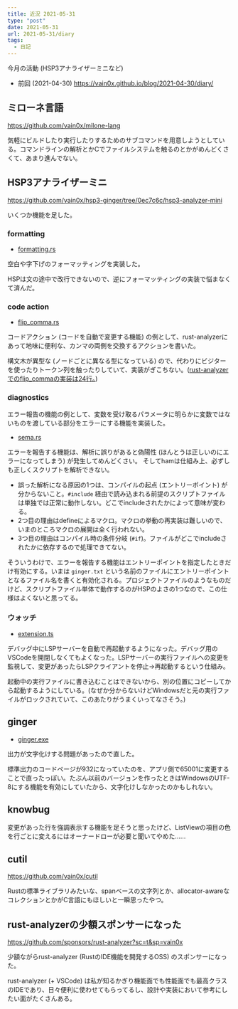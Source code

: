 ```yaml
---
title: 近況 2021-05-31
type: "post"
date: 2021-05-31
url: 2021-05-31/diary
tags:
  - 日記
---
```


今月の活動 (HSP3アナライザーミニなど)

<!--more-->

- 前回 (2021-04-30) <https://vain0x.github.io/blog/2021-04-30/diary/>

## ミローネ言語

<https://github.com/vain0x/milone-lang>

気軽にビルドしたり実行したりするためのサブコマンドを用意しようとしている。コマンドラインの解析とかCでファイルシステムを触るのとかがめんどくさくて、あまり進んでない。

## HSP3アナライザーミニ

<https://github.com/vain0x/hsp3-ginger/tree/0ec7c6c/hsp3-analyzer-mini>

いくつか機能を足した。

### formatting

- [formatting.rs](https://github.com/vain0x/hsp3-ginger/blob/0ec7c6c3aac5d5345fe896c1941ac92002d44b8c/hsp3-analyzer-mini/ham-core/src/assists/formatting.rs)

空白や字下げのフォーマッティングを実装した。

HSPは文の途中で改行できないので、逆にフォーマッティングの実装で悩まなくて済んだ。

### code action

- [flip_comma.rs](https://github.com/vain0x/hsp3-ginger/blob/0ec7c6c3aac5d5345fe896c1941ac92002d44b8c/hsp3-analyzer-mini/ham-core/src/assists/rewrites/flip_comma.rs)

コードアクション (コードを自動で変更する機能) の例として、rust-analyzerにあって地味に便利な、カンマの両側を交換するアクションを書いた。

構文木が異型な (ノードごとに異なる型になっている) ので、代わりにビジターを使ったりトークン列を触ったりしていて、実装がぎこちない。([rust-analyzerでのflip_commaの実装は24行。](https://github.com/rust-analyzer/rust-analyzer/blob/1f1a1ce4f57076be38d18f0a6defddb9c690bb1c/crates/ide_assists/src/handlers/flip_comma.rs#L21-L45))

### diagnostics

エラー報告の機能の例として、変数を受け取るパラメータに明らかに変数ではないものを渡している部分をエラーにする機能を実装した。

- [sema.rs](https://github.com/vain0x/hsp3-ginger/blob/0ec7c6c3aac5d5345fe896c1941ac92002d44b8c/hsp3-analyzer-mini/ham-core/src/analysis/sema.rs)

エラーを報告する機能は、解析に誤りがあると偽陽性 (ほんとうは正しいのにエラーになってしまう) が発生してめんどくさい。
そしてhamは仕組み上、必ずしも正しくスクリプトを解析できない。

- 誤った解析になる原因の1つは、コンパイルの起点 (エントリーポイント) が分からないこと。`#include` 経由で読み込まれる前提のスクリプトファイルは単独では正常に動作しない。どこでincludeされたかによって意味が変わる。
- 2つ目の理由はdefineによるマクロ。マクロの挙動の再実装は難しいので、いまのところマクロの展開は全く行われない。
- 3つ目の理由はコンパイル時の条件分岐 (`#if`)。ファイルがどこでincludeされたかに依存するので処理できてない。

そういうわけで、エラーを報告する機能はエントリーポイントを指定したときだけ有効にする。いまは `ginger.txt` という名前のファイルにエントリーポイントとなるファイル名を書くと有効化される。プロジェクトファイルのようなものだけど、スクリプトファイル単体で動作するのがHSPのよさの1つなので、この仕様はよくないと思ってる。

### ウォッチ

- [extension.ts](https://github.com/vain0x/hsp3-ginger/blob/0ec7c6c3aac5d5345fe896c1941ac92002d44b8c/hsp3-analyzer-mini/vscode-ext/src/extension.ts)

デバッグ中にLSPサーバーを自動で再起動するようになった。デバッグ用のVSCodeを開閉しなくてもよくなった。LSPサーバーの実行ファイルへの変更を監視して、変更があったらLSPクライアントを停止→再起動するという仕組み。

起動中の実行ファイルに書き込むことはできないから、別の位置にコピーしてから起動するようにしている。(なぜか分からないけどWindowsだと元の実行ファイルがロックされていて、このあたりがうまくいってなさそう。)

## ginger

- [ginger.exe](https://github.com/vain0x/hsp3-ginger/blob/599c0e8e61568fe7a92525dceded659077a8da43/hsp3-ginger/bin/ginger.exe)

出力が文字化けする問題があったので直した。

標準出力のコードページが932になっていたのを、アプリ側で65001に変更することで直ったっぽい。たぶん以前のバージョンを作ったときはWindowsのUTF-8にする機能を有効にしていたから、文字化けしなかったのかもしれない。

## knowbug

変更があった行を強調表示する機能を足そうと思ったけど、ListViewの項目の色を行ごとに変えるにはオーナードローが必要と聞いてやめた……

## cutil

<https://github.com/vain0x/cutil>

Rustの標準ライブラリみたいな、spanベースの文字列とか、allocator-awareなコレクションとかがC言語にもほしいと一瞬思ったやつ。

## rust-analyzerの少額スポンサーになった

https://github.com/sponsors/rust-analyzer?sc=t&sp=vain0x

少額ながらrust-analyzer (RustのIDE機能を開発するOSS) のスポンサーになった。

rust-analyzer (+ VSCode) は私が知るかぎり機能面でも性能面でも最高クラスのIDEであり、日々便利に使わせてもらってるし、設計や実装において参考にしたい面がたくさんある。

